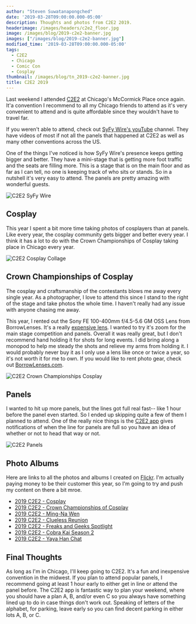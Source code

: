 ```yaml
---
author: "Steven Suwatanapongched"
date: '2019-03-28T09:00:00.000-05:00'
description: Thoughts and photos from C2E2 2019.
headerimage: /images/headers/c2e2_floor.jpg
image: /images/blog/2019-c2e2-banner.jpg
images: ["/images/blog/2019-c2e2-banner.jpg"]
modified_time: '2019-03-28T09:00:00.000-05:00'
tags:
  - C2E2
  - Chicago
  - Comic Con
  - Cosplay
thumbnail: /images/blog/tn_2019-c2e2-banner.jpg
title: C2E2 2019
---
```



Last weekend I attended [C2E2](https://www.c2e2.com) at Chicago's McCormick Place once again. It'a convention I recommend to all my Chicago friends to attend as it's very convenient to attend and is quite affordable since they wouldn't have to travel far.

If you weren't able to attend, check out [SyFy Wire's youTube](https://www.youtube.com/channel/UC985XM8r_uh-_znGrj8HG9w) channel. They have videos of most if not all the panels that happened at C2E2 as well as many other conventions across the US.

One of the things I've noticed is how SyFy Wire's presence keeps getting bigger and better. They have a mini-stage that is getting more foot traffic and the seats are filling more. This is a stage that is on the main floor and as far as I can tell, no one is keeping track of who sits or stands. So in a nutshell it's very easy to attend. The panels are pretty amazing with wonderful guests.

![C2E2 SyFy Wire](/images/blog/2019-c2e2-syfy-wire.jpg)

## Cosplay

This year I spent a bit more time taking photos of cosplayers than at panels. Like every year, the cosplay community gets bigger and better every year. I think it has a lot to do with the Crown Championships of Cosplay taking place in Chicago every year.

![C2E2 Cosplay Collage](/images/blog/2019-c2e2-collage-cosplay.jpg)

## Crown Championships of Cosplay

The cosplay and craftsmanship of the contestants blows me away every single year. As a photographer, I love to attend this since I stand to the right of the stage and take photos the whole time. I haven't really had any issue with anyone chasing me away.

This year, I rented out the Sony FE 100-400mm f/4.5-5.6 GM OSS Lens from BorrowLenses. It's a really [expensive lens](https://amzn.to/2TEPePI). I wanted to try it's zoom for the main stage competition and panels. Overall it was really great, but I don't recommend hand holding it for shots for long events. I did bring along a monopod to help me steady the shots and relieve my arms from holding it. I would probably never buy it as I only use a lens like once or twice a year, so it's not worth it for me to own. If you would like to rent photo gear, check out [BorrowLenses.com](https://www.talkable.com/x/ECqWAZ).

![C2E2 Crown Championships Cosplay](/images/blog/2019-c2e2-collage-crown-championship-cosplay.jpg)

## Panels

I wanted to hit up more panels, but the lines got full real fast-- like 1 hour before the panel even started. So I ended up skipping quite a few of them I planned to attend. One of the really nice things is the [C2E2 app](https://www.c2e2.com/Connect/C2E2s-Going-Mobile/) gives notifications of when the line for panels are full so you have an idea of whether or not to head that way or not.

![C2E2 Panels](/images/blog/2019-c2e2-collage-panels.jpg)

## Photo Albums

Here are links to all the photos and albums I created on [Flickr](https://www.flickr.com/people/sunpech/). I'm actually paying money to be their customer this year, so I'm going to try and push my content on there a bit mroe.

* [2019 C2E2 - Cosplay](https://www.flickr.com/photos/sunpech/sets/72157690607864543)
* [2019 C2E2 - Crown Championships of Cosplay](https://www.flickr.com/photos/sunpech/sets/72157707820261414)
* [2019 C2E2 - Ming-Na Wen](https://www.flickr.com/photos/sunpech/sets/72157679571053008)
* [2019 C2E2 - Clueless Reunion](https://www.flickr.com/photos/sunpech/sets/72157707820345064)
* [2019 C2E2 - Freaks and Geeks Spotlight](https://www.flickr.com/photos/sunpech/sets/72157707820261414)
* [2019 C2E2 - Cobra Kai Season 2](https://www.flickr.com/photos/sunpech/sets/72157706211112871)
* [2019 C2E2 - Yaya Han Chat](https://www.flickr.com/photos/sunpech/sets/72157690599436093)

## Final Thoughts

As long as I'm in Chicago, I'll keep going to C2E2. It's a fun and inexpensive convention in the midwest. If you plan to attend popular panels, I recommend going at least 1 hour early to either get in line or attend the panel before. The C2E2 app is fantastic way to plan your weekend, where you should have a plan A, B, and/or even C so you always have something lined up to do in case things don't work out. Speaking of letters of the alphabet, for parking, leave early so you can find decent parking in either lots A, B, or C.